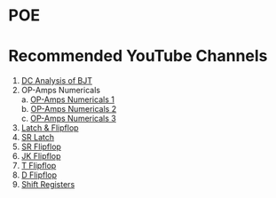 # POE

# Recommended YouTube Channels

1. [DC Analysis of BJT](https://youtu.be/jQb199oIY5U?si=k_l52hrrOgWSotqk)
2. OP-Amps Numericals  
   a. [OP-Amps Numericals 1](https://www.youtube.com/watch?v=kwtVWzn7CYI)  
   b. [OP-Amps Numericals 2](https://www.youtube.com/watch?v=uNmql7CA80k)  
   c. [OP-Amps Numericals 3](https://www.youtube.com/watch?v=yrSVrUHVeQs)
3. [Latch & Flipflop](https://www.youtube.com/watch?v=LTtuYeSmJ2g&t=61s)
4. [SR Latch](https://www.youtube.com/watch?v=L5V1IxFhq0k)
5. [SR Flipflop](https://www.youtube.com/watch?v=zVjxEIy33Fs)
6. [JK Flipflop](https://youtu.be/qU7x1XLjhn4)
7. [T Flipflop](https://www.youtube.com/watch?v=ECsNvi0wgyA)
8. [D Flipflop](https://www.youtube.com/watch?v=SCZaFD9Zv1s)
9. [Shift Registers](https://www.youtube.com/watch?v=XxPh0RyiFP8)
